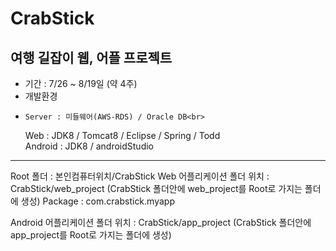 # CrabStick

여행 길잡이 웹, 어플 프로젝트
-------------------------------------------------------------------------------
- 기간 : 7/26 ~ 8/19일 (약 4주)
- 개발환경
-     Server : 미들웨어(AWS-RDS) / Oracle DB<br>
     Web : JDK8 / Tomcat8 / Eclipse / Spring / Todd<br>
     Android : JDK8 / androidStudio<Br>
<hr>
Root 폴더 : 본인컴퓨터위치/CrabStick
Web 어플리케이션 폴더 위치 : CrabStick/web_project
(CrabStick 폴더안에 web_project를 Root로 가지는 폴더에 생성)
Package : com.crabstick.myapp

Android 어플리케이션 폴더 위치  : CrabStick/app_project
(CrabStick 폴더안에 app_project를 Root로 가지는 폴더에 생성)
